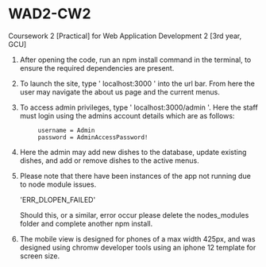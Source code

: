 # WAD2-CW2
Coursework 2 [Practical] for Web Application Development 2 [3rd year, GCU]

1. After opening the code, run an npm install command in the terminal, to
    ensure the required dependencies are present.
2. To launch the site, type ' localhost:3000 ' into the url bar.
    From here the user may navigate the about us page and the current menus.
3. To access admin privileges, type ' localhost:3000/admin '.
    Here the staff must login using the admins account details which are as follows:

            username = Admin
            password = AdminAccessPassword!

4. Here the admin may add new dishes to the database, 
    update existing dishes, and add or remove dishes to the active menus.

5. Please note that there have been instances of the app not running due to node module issues. 

    'ERR_DLOPEN_FAILED'

    Should this, or a similar, error occur please delete the nodes_modules 
    folder and complete another npm install.

6. The mobile view is designed for phones of a max width 425px, and was designed 
    using chromw developer tools using an iphone 12 template for screen size.